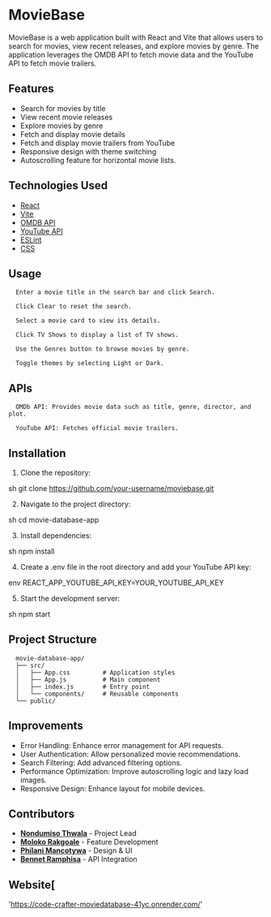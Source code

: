 # MovieBase

MovieBase is a web application built with React and Vite that allows users to search for movies, view recent releases, and explore movies by genre. The application leverages the OMDB API to fetch movie data and the YouTube API to fetch movie trailers.

## Features

- Search for movies by title
- View recent movie releases
- Explore movies by genre
- Fetch and display movie details
- Fetch and display movie trailers from YouTube
- Responsive design with theme switching
- Autoscrolling feature for horizontal movie lists.

## Technologies Used

- [React](https://reactjs.org/)
- [Vite](https://vitejs.dev/)
- [OMDB API](http://www.omdbapi.com/)
- [YouTube API](https://developers.google.com/youtube/v3)
- [ESLint](https://eslint.org/)
- [CSS](https://developer.mozilla.org/en-US/docs/Web/CSS)

## Usage

      Enter a movie title in the search bar and click Search.

      Click Clear to reset the search.

      Select a movie card to view its details.

      Click TV Shows to display a list of TV shows.
         
      Use the Genres button to browse movies by genre.
         
      Toggle themes by selecting Light or Dark.

## APIs

      OMDb API: Provides movie data such as title, genre, director, and plot.

      YouTube API: Fetches official movie trailers.

## Installation

1. Clone the repository:
   
sh
   git clone https://github.com/your-username/moviebase.git


2. Navigate to the project directory:
   
sh
   cd movie-database-app


3. Install dependencies:
   
sh
   npm install


4. Create a .env file in the root directory and add your YouTube API key:
   
env
   REACT_APP_YOUTUBE_API_KEY=YOUR_YOUTUBE_API_KEY


5. Start the development server:
   
sh
   npm start


## Project Structure

      movie-database-app/
      ├── src/
      │   ├── App.css         # Application styles
      │   ├── App.js          # Main component
      │   ├── index.js        # Entry point
      │   └── components/     # Reusable components
      └── public/

## Improvements

- Error Handling: Enhance error management for API requests.
- User Authentication: Allow personalized movie recommendations.
- Search Filtering: Add advanced filtering options.
- Performance Optimization: Improve autoscrolling logic and lazy load images.
- Responsive Design: Enhance layout for mobile devices.

## Contributors

- **[Nondumiso Thwala](https://github.com/Nondumiso98)** - Project Lead
- **[Moloko Rakgoale](https://github.com/Moloko-DevOps95)** - Feature Development
- **[Philani Mancotywa](https://github.com/PhilaniMant)** - Design & UI
- **[Bennet Ramphisa](https://github.com/Bennet09)** - API Integration

## Website[
'https://code-crafter-moviedatabase-41yc.onrender.com/'

